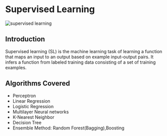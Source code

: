 # Supervised Learning

![supervised learning](https://user-images.githubusercontent.com/98184249/163839289-795bb2e2-98b7-426e-b96d-5de2e504fe82.png)

## Introduction

Supervised learning (SL) is the machine learning task of learning a function that maps an input to an output based on example input-output pairs.
It infers a function from labeled training data consisting of a set of training examples.

## Algorithms Covered

- Perceptron
- Linear Regression
- Logistic Regression
- Multilayer Neural networks
- K-Nearest Neighbor
- Decision Tree
- Ensemble Method: Random Forest(Bagging),Boosting

 
